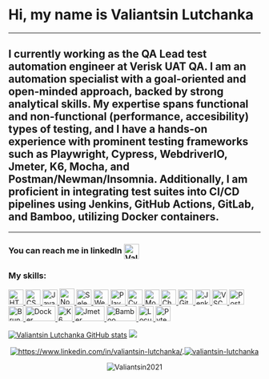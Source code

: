  # Hi, my name is Valiantsin Lutchanka
_________________
## I currently working as the QA Lead test automation engineer at Verisk UAT QA. I am an automation specialist with a goal-oriented and open-minded approach, backed by strong analytical skills. My expertise spans functional and non-functional (performance, accesibility) types of testing, and I have a hands-on experience with prominent testing frameworks such as Playwright, Cypress, WebdriverIO, Jmeter, K6, Mocha, and Postman/Newman/Insomnia. Additionally, I am proficient in integrating test suites into CI/CD pipelines using Jenkins, GitHub Actions, GitLab, and Bamboo, utilizing Docker containers.
_________________
### You can reach me in linkedIn  <a href="https://www.linkedin.com/in/valiantsin-lutchanka/" target="blank"><img align="center" src="https://cdn.iconscout.com/icon/free/png-64/linkedin-2752135-2284952.png" alt="Valiantsin Lutchanka" height="30" width="30" /></a>

### My skills:
<a href="https://www.w3.org/html/" target="_blank" rel="noreferrer"> <img src="https://cdn.iconscout.com/icon/free/png-64/html-3628838-3030115.png" alt="HTML" width="30" height="30"/> </a> 
<a href="https://www.w3.org/Style/CSS/Overview.en.html" target="_blank" rel="noreferrer"> <img src="https://cdn.iconscout.com/icon/free/png-64/css3-11-1175239.png" alt="CSS" width="30" height="30"/> </a> 
<a href="https://www.javascript.com/" target="_blank" rel="noreferrer"> <img src="https://cdn.iconscout.com/icon/free/png-64/javascript-2752148-2284965.png" alt="JavaScript" width="30" height="30"/> </a>
<a href="https://nodejs.dev/" target="_blank" rel="noreferrer"> <img src="https://cdn.iconscout.com/icon/free/png-64/node-js-1174925.png" alt="NodeJS" width="30" height="32"/> </a> 
<a href="https://www.selenium.dev/" target="_blank" rel="noreferrer"> <img src="https://www.edureka.co/blog/content/ver.1554792280/uploads/2019/04/Selenium-logo-QTP-vs-Selenium-Edureka-300x270.png" alt="Selenium Webdriver" width="30" height="30"/> </a>
<a href="https://webdriver.io/" target="_blank" rel="noreferrer"> <img src="https://webdriver.io/img/logo-webdriver-io.png" alt="WebdriverIO" width="30" height="30"/> </a>
<a href="https://playwright.dev/" target="_blank" rel="noreferrer"> <img src="https://playwright.dev/img/playwright-logo.svg" alt="Playwright" width="30" height="30"/> </a>
<a href="https://www.cypress.io/" target="_blank" rel="noreferrer"> <img src="https://yt3.ggpht.com/iD0oePTGV8tZwEEP_WEG2rvyNiQAVfmjhawFMCj17ARjjmw-J70k9NDjSE5QTzD9Vk3ayBU=s900-c-k-c0x00ffffff-no-rj" alt="CypressIO" width="30" height="30"/> </a>
<a href="https://mochajs.org/" target="_blank" rel="noreferrer"> <img src="https://cdn.iconscout.com/icon/free/png-64/mocha-1-1175012.png" alt="Mocha" width="30" height="30"/> </a>
<a href="https://www.chaijs.com/" target="_blank" rel="noreferrer"> <img src="https://encrypted-tbn0.gstatic.com/images?q=tbn:ANd9GcSlLRYIFxJ1UZDgQSQZ1kR47NuzaHdB0bQtmYwnfyLvmQ&s" alt="ChaiJS" width="30" height="30"/> </a>
<a href="https://git-scm.com/" target="_blank" rel="noreferrer"> <img src="https://icon-library.com/images/git-icon/git-icon-6.jpg" alt="Git" width="30" height="30"/> </a>
<a href="https://www.jenkins.io/" target="_blank" rel="noreferrer"> <img src="https://icon-library.com/images/jenkins-icon/jenkins-icon-17.jpg" alt="Jenkins" width="30" height="30"/> </a>
<a href="https://code.visualstudio.com/" target="_blank" rel="noreferrer"> <img src="https://cdn.iconscout.com/icon/free/png-64/visual-studio-code-3251603-2724650.png" alt="VSCode" width="30" height="30"/> </a>
<a href="https://www.postman.com/" target="_blank" rel="noreferrer"> <img src="https://cdn.iconscout.com/icon/free/png-64/postman-3628992-3030217.png" alt="Postman" width="30" height="30"/> </a>
<a href="https://docs.usebruno.com/" target="_blank" rel="noreferrer"> <img src="https://docs.usebruno.com/bruno.svg" alt="Bruno" width="30" height="30"/> </a>
<a href="https://www.docker.com/" target="_blank" rel="noreferrer"> <img src="https://1000logos.net/wp-content/uploads/2021/11/Docker-Logo-2013.png" alt="Docker" width="60" height="30"/> </a>
<a href="https://k6.io/" target="_blank" rel="noreferrer"> <img src="https://grafana.com/static/assets/img/logos/grafana-k6-logo.svg" alt="K6" width="30" height="30"/> </a>
<a href="https://jmeter.apache.org/" target="_blank" rel="noreferrer"> <img src="https://jmeter.apache.org/images/asf-logo.svg" alt="Jmeter" width="60" height="30"/> </a>
<a href="https://www.atlassian.com/software/bamboo" target="_blank" rel="noreferrer"> <img src="https://wac-cdn.atlassian.com/dam/jcr:3565304e-e789-486b-a722-be19f067f7c7/Bamboo-blue.svg?cdnVersion=1263" alt="Bamboo" width="60" height="30"/> </a>
<a href="https://locust.io/" target="_blank" rel="noreferrer"> <img src="https://miro.medium.com/v2/resize:fit:500/1*iHbPgMP5K4WWaP2RDBD37w.png" alt="Locust" width="30" height="30"/> </a>
<a href="https://docs.pytest.org/en/8.0.x/" target="_blank" rel="noreferrer"> <img src="https://docs.pytest.org/en/8.0.x/_static/pytest_logo_curves.svg" alt="Pytest" width="30" height="30"/> </a>

[![Valiantsin Lutchanka GitHub stats](https://github-readme-stats.vercel.app/api?username=Valiantsin2021)](https://github.com/Valiantsin2021/github-readme-stats)           <img src="https://github-readme-stats.vercel.app/api/top-langs?username=Valiantsin2021&layout=compact"/>

<p align="center">
    <a href="https://www.linkedin.com/in/valiantsin-lutchanka/" target="blank">
        <img align="center" src="https://img.shields.io/badge/-valiantsinlutchanka-blue?style=flat-square&logo=Linkedin&logoColor=white&link=https://www.linkedin.com/in/valiantsin-lutchanka/" alt="https://www.linkedin.com/in/valiantsin-lutchanka/" />
    </a>
    <a href="https://github.com/Valiantsin2021" target="blank">
        <img align="center" src="https://img.shields.io/github/followers/Valiantsin2021?label=follow&style=social" alt="valiantsin-lutchanka" />
    </a>
</p>

<p align="center">
    <img align="center" src="https://komarev.com/ghpvc/?username=Valiantsin2021" alt="Valiantsin2021" />
</p>

